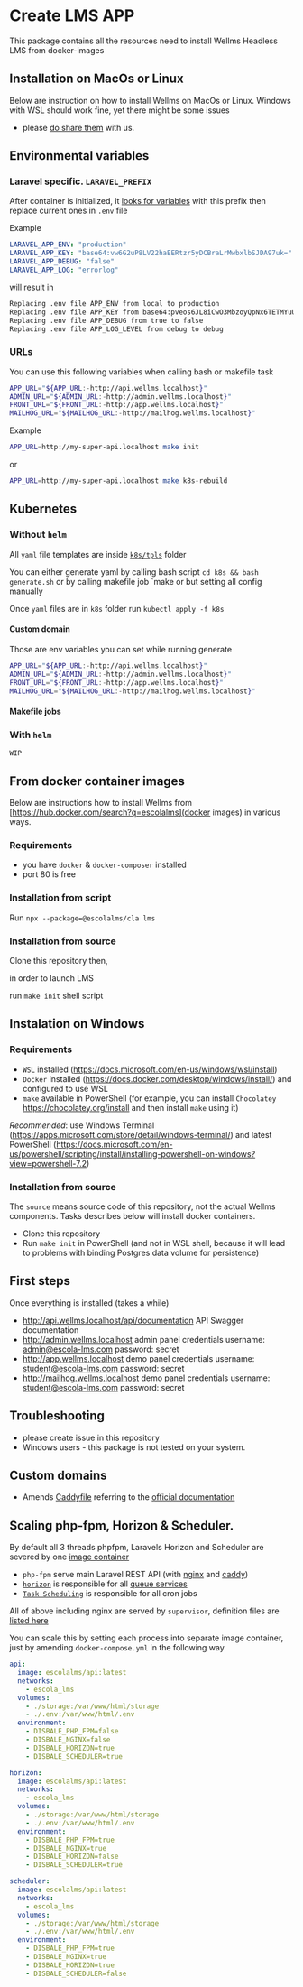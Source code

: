 # Create LMS APP

This package contains all the resources need to install Wellms Headless LMS from docker-images

## Installation on MacOs or Linux

Below are instruction on how to install Wellms on MacOs or Linux.
Windows with WSL should work fine, yet there might be some issues

- please [do share them](https://github.com/EscolaLMS/Create-LMS-App/issues/new) with us.

## Environmental variables

### Laravel specific. `LARAVEL_PREFIX`

After container is initialized, it [looks for variables](https://github.com/EscolaLMS/API/blob/develop/docker/envs/envs.php) with this prefix then replace current ones in `.env` file

Example

```yaml
LARAVEL_APP_ENV: "production"
LARAVEL_APP_KEY: "base64:vw6G2uP8LV22haEERtzr5yDCBraLrMwbxlbSJDA97uk="
LARAVEL_APP_DEBUG: "false"
LARAVEL_APP_LOG: "errorlog"
```

will result in

```bash
Replacing .env file APP_ENV from local to production
Replacing .env file APP_KEY from base64:pveos6JL8iCwO3MbzoyQpNx6TETMYuUpfZ18CDKl6Cw= to base64:vw6G2uP8LV22haEERtzr5yDCBraLrMwbxlbSJDA97uk=
Replacing .env file APP_DEBUG from true to false
Replacing .env file APP_LOG_LEVEL from debug to debug
```

### URLs

You can use this following variables when calling bash or makefile task

```bash
APP_URL="${APP_URL:-http://api.wellms.localhost}"
ADMIN_URL="${ADMIN_URL:-http://admin.wellms.localhost}"
FRONT_URL="${FRONT_URL:-http://app.wellms.localhost}"
MAILHOG_URL="${MAILHOG_URL:-http://mailhog.wellms.localhost}"
```

Example

```bash
APP_URL=http://my-super-api.localhost make init
```

or

```bash
APP_URL=http://my-super-api.localhost make k8s-rebuild
```

## Kubernetes

### Without `helm`

All `yaml` file templates are inside [`k8s/tpls`](k8s/tpls) folder

You can either generate yaml by calling bash script `cd k8s && bash generate.sh`
or by calling makefile job `make
or but setting all config manually

Once `yaml` files are in `k8s` folder run `kubectl apply -f k8s`

#### Custom domain

Those are env variables you can set while running generate

```bash
APP_URL="${APP_URL:-http://api.wellms.localhost}"
ADMIN_URL="${ADMIN_URL:-http://admin.wellms.localhost}"
FRONT_URL="${FRONT_URL:-http://app.wellms.localhost}"
MAILHOG_URL="${MAILHOG_URL:-http://mailhog.wellms.localhost}"
```

#### Makefile jobs

### With `helm`

`WIP`

## From docker container images

Below are instructions how to install Wellms from [https://hub.docker.com/search?q=escolalms](docker images) in various ways.

### Requirements

- you have `docker` & `docker-composer` installed
- port 80 is free

### Installation from script

Run `npx --package=@escolalms/cla lms`

### Installation from source

Clone this repository then,

in order to launch LMS

run `make init` shell script

## Instalation on Windows

### Requirements

- `WSL` installed (https://docs.microsoft.com/en-us/windows/wsl/install)
- `Docker` installed (https://docs.docker.com/desktop/windows/install/) and configured to use WSL
- `make` available in PowerShell (for example, you can install `Chocolatey` https://chocolatey.org/install and then install `make` using it)

_Recommended_: use Windows Terminal (https://apps.microsoft.com/store/detail/windows-terminal/) and latest PowerShell (https://docs.microsoft.com/en-us/powershell/scripting/install/installing-powershell-on-windows?view=powershell-7.2)

### Installation from source

The `source` means source code of this repository, not the actual Wellms components. Tasks describes below will install docker containers.

- Clone this repository
- Run `make init` in PowerShell (and not in WSL shell, because it will lead to problems with binding Postgres data volume for persistence)

## First steps

Once everything is installed (takes a while)

- http://api.wellms.localhost/api/documentation API Swagger documentation
- http://admin.wellms.localhost admin panel credentials username: admin@escola-lms.com password: secret
- http://app.wellms.localhost demo panel credentials username: student@escola-lms.com password: secret
- http://mailhog.wellms.localhost demo panel credentials username: student@escola-lms.com password: secret

## Troubleshooting

- please create issue in this repository
- Windows users - this package is not tested on your system.

## Custom domains

- Amends [Caddyfile](Caddyfile) referring to the [official documentation](https://caddyserver.com/docs/caddyfile)

## Scaling php-fpm, Horizon & Scheduler.

By default all 3 threads phpfpm, Laravels Horizon and Scheduler are severed by one [image container](https://github.com/EscolaLMS/API/blob/develop/Dockerfile)

- `php-fpm` serve main Laravel REST API (with [nginx](https://github.com/EscolaLMS/API/tree/develop/docker/conf/nginx) and [caddy](https://github.com/EscolaLMS/Create-LMS-App/blob/main/Caddyfile))
- [`horizon`](https://laravel.com/docs/9.x/horizon) is responsible for all [queue services](https://laravel.com/docs/9.x/queues)
- [`Task Scheduling`](https://laravel.com/docs/9.x/scheduling) is responsible for all cron jobs

All of above including nginx are served by `supervisor`, definition files are [listed here](https://github.com/EscolaLMS/API/tree/develop/docker/conf/supervisor)

You can scale this by setting each process into separate image container, just by amending `docker-compose.yml` in the following way

```yml
api:
  image: escolalms/api:latest
  networks:
    - escola_lms
  volumes:
    - ./storage:/var/www/html/storage
    - ./.env:/var/www/html/.env
  environment:
    - DISBALE_PHP_FPM=false
    - DISBALE_NGINX=false
    - DISBALE_HORIZON=true
    - DISBALE_SCHEDULER=true

horizon:
  image: escolalms/api:latest
  networks:
    - escola_lms
  volumes:
    - ./storage:/var/www/html/storage
    - ./.env:/var/www/html/.env
  environment:
    - DISBALE_PHP_FPM=true
    - DISBALE_NGINX=true
    - DISBALE_HORIZON=false
    - DISBALE_SCHEDULER=true

scheduler:
  image: escolalms/api:latest
  networks:
    - escola_lms
  volumes:
    - ./storage:/var/www/html/storage
    - ./.env:/var/www/html/.env
  environment:
    - DISBALE_PHP_FPM=true
    - DISBALE_NGINX=true
    - DISBALE_HORIZON=true
    - DISBALE_SCHEDULER=false
```
